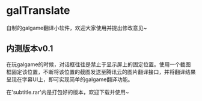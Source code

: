 # galTranslate
自制的galgame翻译小软件，欢迎大家使用并提出修改意见~

## 内测版本v0.1
在玩galgame的时候，对话框往往是禁止于显示屏上的固定位置。使用一个截图框固定该位置，不断将该位置的截图发送至腾讯云的图片翻译接口，并将翻译结果呈现在字幕UI上，即可实现简单的galgame翻译功能。

在'subtitle.rar'内是打包好的版本，欢迎下载并使用~
